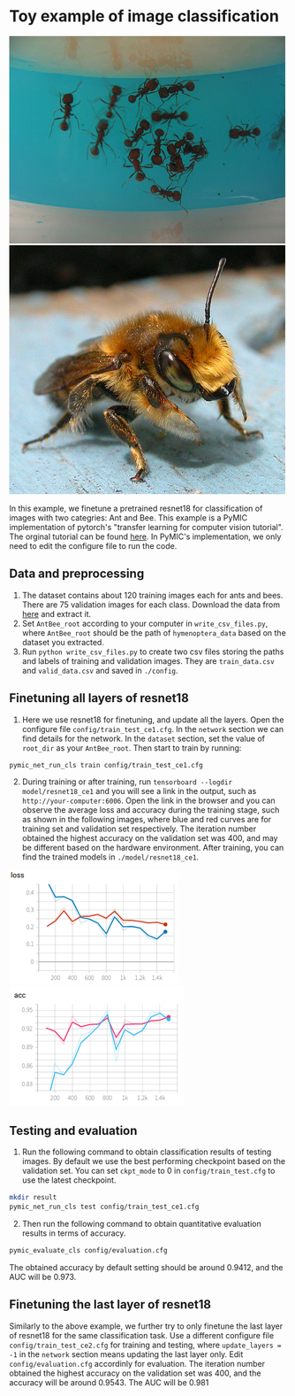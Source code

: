# Toy example of image classification

![ant_example](./picture/5650366_e22b7e1065.jpg)
![bee_example](./picture/16838648_415acd9e3f.jpg)

In this example, we finetune a pretrained resnet18 for classification of images with two categries: Ant and Bee. This example is a PyMIC implementation of pytorch's "transfer learning for computer vision tutorial". The orginal tutorial can be found [here][torch_tutorial]. In PyMIC's implementation, we only need to edit the configure file to run the code. 

## Data and preprocessing
1. The dataset contains about 120 training images each for ants and bees. There are 75 validation images for each class. Download the data from [here][data_link] and extract it.
2. Set `AntBee_root` according to your computer in `write_csv_files.py`, where `AntBee_root` should be the path of `hymenoptera_data` based on the dataset you extracted. 
3. Run `python write_csv_files.py` to create two csv files storing the paths and labels of training and validation images. They are `train_data.csv` and `valid_data.csv` and saved in `./config`.

[torch_tutorial]:https://pytorch.org/tutorials/beginner/transfer_learning_tutorial.html
[data_link]:https://download.pytorch.org/tutorial/hymenoptera_data.zip

## Finetuning all layers of resnet18
1. Here we use resnet18 for finetuning, and update all the layers. Open the configure file `config/train_test_ce1.cfg`. In  the `network` section we can find details for the network. In the `dataset` section, set the value of `root_dir` as your `AntBee_root`. Then start to train by running:
 
```bash
pymic_net_run_cls train config/train_test_ce1.cfg
```

2. During training or after training, run `tensorboard --logdir model/resnet18_ce1` and you will see a link in the output, such as `http://your-computer:6006`. Open the link in the browser and you can observe the average loss and accuracy during the training stage, such as shown in the following images, where blue and red curves are for training set and validation set respectively. The iteration number obtained the highest accuracy on the validation set was 400, and may be different based on the hardware environment. After training, you can find the trained models in `./model/resnet18_ce1`. 

![avg_loss](./picture/loss.png)
![avg_acc](./picture/acc.png)

## Testing and evaluation
1. Run the following command to obtain classification results of testing images. By default we use the best performing checkpoint based on the validation set. You can set `ckpt_mode` to 0 in `config/train_test.cfg` to use the latest checkpoint.


```bash
mkdir result
pymic_net_run_cls test config/train_test_ce1.cfg
```

2. Then run the following command to obtain quantitative evaluation results in terms of accuracy. 

```bash
pymic_evaluate_cls config/evaluation.cfg
```

The obtained accuracy by default setting should be around 0.9412, and the AUC will be 0.973.

## Finetuning the last layer of resnet18
Similarly to the above example, we further try to only finetune the last layer of resnet18 for the same classification task. Use a different configure file `config/train_test_ce2.cfg` for training and testing, where `update_layers = -1` in the `network` section means updating the last layer only. Edit `config/evaluation.cfg` accordinly for evaluation. The iteration number obtained the highest accuracy on the validation set was 400, and the accuracy will be around 0.9543. The AUC will be 0.981
